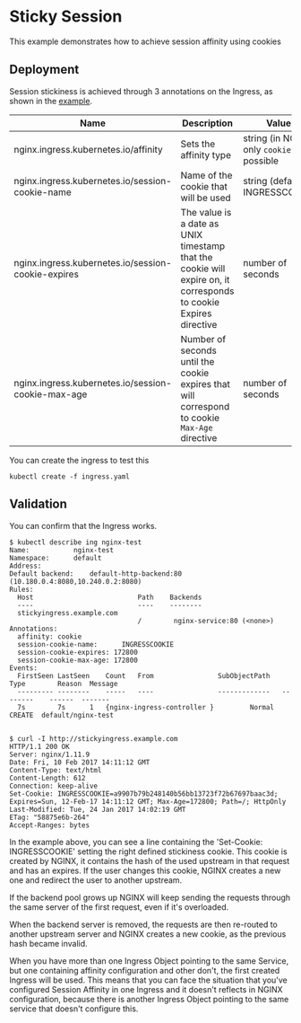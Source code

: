 # Sticky Session

This example demonstrates how to achieve session affinity using cookies

## Deployment

Session stickiness is achieved through 3 annotations on the Ingress, as shown in the [example](ingress.yaml).

|Name|Description|Values|
| --- | --- | --- |
|nginx.ingress.kubernetes.io/affinity|Sets the affinity type|string (in NGINX only ``cookie`` is possible|
|nginx.ingress.kubernetes.io/session-cookie-name|Name of the cookie that will be used|string (default to INGRESSCOOKIE)|
|nginx.ingress.kubernetes.io/session-cookie-expires|The value is a date as UNIX timestamp that the cookie will expire on, it corresponds to cookie Expires directive|number of seconds|
|nginx.ingress.kubernetes.io/session-cookie-max-age|Number of seconds until the cookie expires that will correspond to cookie `Max-Age` directive|number of seconds|

You can create the ingress to test this

```console
kubectl create -f ingress.yaml
```

## Validation

You can confirm that the Ingress works.

```console
$ kubectl describe ing nginx-test
Name:			nginx-test
Namespace:		default
Address:		
Default backend:	default-http-backend:80 (10.180.0.4:8080,10.240.0.2:8080)
Rules:
  Host	                        Path	Backends
  ----	                        ----	--------
  stickyingress.example.com     
                                /   	 nginx-service:80 (<none>)
Annotations:
  affinity:	cookie
  session-cookie-name:		INGRESSCOOKIE
  session-cookie-expires: 172800
  session-cookie-max-age: 172800
Events:
  FirstSeen	LastSeen	Count	From				SubObjectPath	Type		Reason	Message
  ---------	--------	-----	----				-------------	--------	------	-------
  7s		7s		1	{nginx-ingress-controller }			Normal		CREATE	default/nginx-test
  

$ curl -I http://stickyingress.example.com
HTTP/1.1 200 OK
Server: nginx/1.11.9
Date: Fri, 10 Feb 2017 14:11:12 GMT
Content-Type: text/html
Content-Length: 612
Connection: keep-alive
Set-Cookie: INGRESSCOOKIE=a9907b79b248140b56bb13723f72b67697baac3d; Expires=Sun, 12-Feb-17 14:11:12 GMT; Max-Age=172800; Path=/; HttpOnly
Last-Modified: Tue, 24 Jan 2017 14:02:19 GMT
ETag: "58875e6b-264"
Accept-Ranges: bytes
```
In the example above, you can see a line containing the 'Set-Cookie: INGRESSCOOKIE' setting the right defined stickiness cookie.
This cookie is created by NGINX, it contains the hash of the used upstream in that request and has an expires. 
If the user changes this cookie, NGINX creates a new one and redirect the user to another upstream.

If the backend pool grows up NGINX will keep sending the requests through the same server of the first request, even if it's overloaded.

When the backend server is removed, the requests are then re-routed to another upstream server and NGINX creates a new cookie, as the previous hash became invalid.

When you have more than one Ingress Object pointing to the same Service, but one containing affinity configuration and other don't, the first created Ingress will be used. 
This means that you can face the situation that you've configured Session Affinity in one Ingress and it doesn't reflects in NGINX configuration, because there is another Ingress Object pointing to the same service that doesn't configure this.

